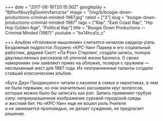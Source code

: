 +++
date = "2017-08-18T20:15:30Z"
googleplay = "Bjftsvfduuy6g5ooimvfarnzrsa"
image = "/img/b/boogie-down-productions-criminal-minded-1987.jpg"
rated = ["3"]
slug = "boogie-down-productions-criminal-minded-1987"
tags = ["Rap", "East Coast Rap", "Hip Hop Golden Age", "Political Rap"]
title = "Boogie Down Productions — Criminal Minded (1987)"
youtube = "bx14hca1z_c"

+++
Альбом &laquo;Уголовное мышление&raquo; считается началом хардкор-рэпа. Бездомный подросток Лоуренс &laquo;КРС-Уан&raquo; Паркер и&nbsp;его социальный работник, диджей Скотт &laquo;Ла&nbsp;Рок&raquo; Стерлинг, создали запись, полную двусмысленных рассказов об&nbsp;уличной жизни Бронкса. О&nbsp;своих намерениях они заявляют прямо на&nbsp;обложке, позируя с&nbsp;оружием&nbsp;&mdash; неслыханный жест для 1987&nbsp;года. Их&nbsp;неогранненные таланты создали ставший классическим альбом.

&laquo;Буги Даун Продакшенс&raquo; читали о&nbsp;насилии в&nbsp;семье и&nbsp;наркотиках, в&nbsp;чем не&nbsp;были первыми, но&nbsp;они значительно расширили круг вопросов, которые можно было&nbsp;бы записать как рэп. Запись применяет грубую силу: неприукрашенное изображение суровой городской среды и&nbsp;жесткий бит. Но&nbsp;&laquo;КРС-Уан&raquo; еще не&nbsp;вошел роль Учителя и&nbsp;не&nbsp;занимается проповедью, не&nbsp;делает суждения, не&nbsp;предлагает решения.